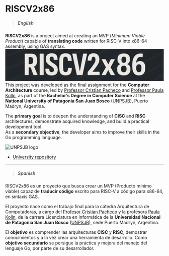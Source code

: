 # RISCV2x86
> ##### English

**RISCV2x86** is a project aimed at creating an MVP (_Minimum Viable Product_) capable of **translating code** written for RISC-V into x86-64 assembly, using GAS syntax.
<img alt="RISCV2x86" src="https://github.com/Darkfoe703/riscv2x86/blob/main/assets/riscv2x86.png" width="100%" height="15%">
This project was developed as the final assignment for the **Computer Architecture** course, led by [Professor Cristian Pacheco](https://mailto:cristian@cristian-pacheco.com.ar) and [Professor Paula Kolln](https://mailto:kollnpaula@gmail.com), as part of the **Bachelor’s Degree in Computer Science** at the **National University of Patagonia San Juan Bosco** ([UNPSJB](https://www.unp.edu.ar/)), Puerto Madryn, Argentina.

The **primary goal** is to deepen the understanding of **CISC** and **RISC** architectures, demonstrate acquired knowledge, and build a practical development tool.  
As a **secondary objective**, the developer aims to improve their skills in the Go programming language.

<img alt="UNPSJB logo" src="https://www.unp.edu.ar/images/principal/logo.png" width="15%" height="15%">

 - [University repository](https://github.com/UNPSJB)

---

> ##### Spanish

RISCV2x86 es un proyecto que busca crear un MVP (Producto mínimo viable) capaz de **traducir código** escrito para RISC-V a código para x86-64, en sintaxis GAS.

El proyecto nace como el trabajo final para la cátedra Arquitectura de Computadoras, a cargo del [Profesor Cristian Pacheco](mailto:cristian@cristian-pacheco.com.ar) y la profesora [Paula Kolln](mailto:kollnpaula@gmail.com), de la carrera Licenciatura en Informática de la **Universidad Nacional de Patagonia San Juan Bosco** ([UNPSJB](https://www.unp.edu.ar/)), sede Puerto Madryn, Argentina.

El **objetivo** es comprender las arquitecturas **CISC** y **RISC**, demostrar conocimientos y a la vez crear una herramienta de desarrollo.
Como **objetivo secundario** se persigue la práctica y mejora del manejo del lenguaje Go, por parte de su desarrollador.
